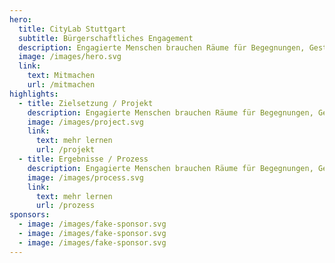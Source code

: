 ```yaml
---
hero:
  title: CityLab Stuttgart
  subtitle: Bürgerschaftliches Engagement
  description: Engagierte Menschen brauchen Räume für Begegnungen, Gestaltung, für Inspiration, Kooperation und Vernetzung – analog und digital. Dann können sie die Welt bewegen und für einen funktionierenden gesellschaftlichen Zusammenhalt sorgen.
  image: /images/hero.svg
  link:
    text: Mitmachen
    url: /mitmachen
highlights:
  - title: Zielsetzung / Projekt
    description: Engagierte Menschen brauchen Räume für Begegnungen, Gestaltung, für Inspiration, Kooperation und Vernetzung – analog und digital. Dann können sie die Welt bewegen und für einen funktionierenden gesellschaftlichen Zusammenhalt sorgen.
    image: /images/project.svg
    link:
      text: mehr lernen
      url: /projekt
  - title: Ergebnisse / Prozess
    description: Engagierte Menschen brauchen Räume für Begegnungen, Gestaltung, für Inspiration, Kooperation und Vernetzung – analog und digital. Dann können sie die Welt bewegen und für einen funktionierenden gesellschaftlichen Zusammenhalt sorgen.
    image: /images/process.svg
    link:
      text: mehr lernen
      url: /prozess
sponsors:
  - image: /images/fake-sponsor.svg
  - image: /images/fake-sponsor.svg
  - image: /images/fake-sponsor.svg
---
```

<LandingPage/>
